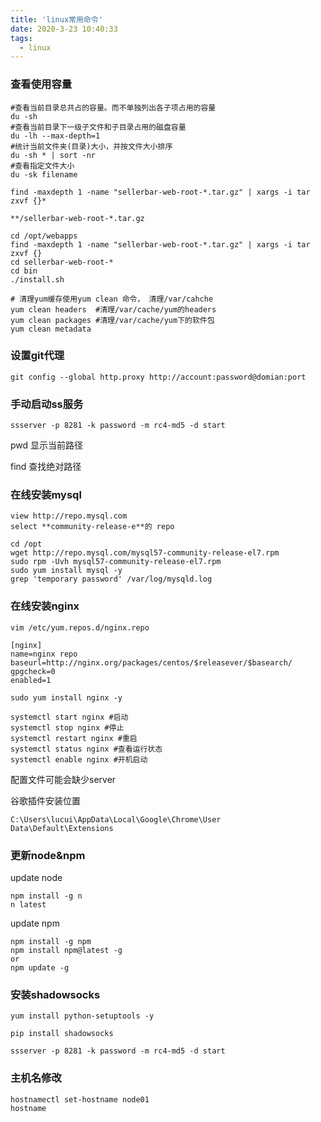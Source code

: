 ```yaml
---
title: 'linux常用命令'
date: 2020-3-23 10:40:33
tags: 
  - linux
---
```


### 查看使用容量

```shell
#查看当前目录总共占的容量。而不单独列出各子项占用的容量 
du -sh 
#查看当前目录下一级子文件和子目录占用的磁盘容量
du -lh --max-depth=1
#统计当前文件夹(目录)大小，并按文件大小排序
du -sh * | sort -nr 
#查看指定文件大小
du -sk filename 
```

```shell
find -maxdepth 1 -name "sellerbar-web-root-*.tar.gz" | xargs -i tar zxvf {}*
```

```shell
**/sellerbar-web-root-*.tar.gz
```

```shell
cd /opt/webapps
find -maxdepth 1 -name "sellerbar-web-root-*.tar.gz" | xargs -i tar zxvf {}
cd sellerbar-web-root-*
cd bin
./install.sh
```

```shell
# 清理yum缓存使用yum clean 命令， 清理/var/cahche
yum clean headers  #清理/var/cache/yum的headers
yum clean packages #清理/var/cache/yum下的软件包
yum clean metadata
```

<!-- more -->

### 设置git代理

```shell
git config --global http.proxy http://account:password@domian:port
```

### 手动启动ss服务

```shell
ssserver -p 8281 -k password -m rc4-md5 -d start
```

pwd 显示当前路径

find 查找绝对路径

### 在线安装mysql

```shell
view http://repo.mysql.com
select **community-release-e**的 repo
```

```shell
cd /opt
wget http://repo.mysql.com/mysql57-community-release-el7.rpm
sudo rpm -Uvh mysql57-community-release-el7.rpm
sudo yum install mysql -y
grep 'temporary password' /var/log/mysqld.log
```

### 在线安装nginx

```shell
vim /etc/yum.repos.d/nginx.repo
```

```shell
[nginx]
name=nginx repo
baseurl=http://nginx.org/packages/centos/$releasever/$basearch/
gpgcheck=0
enabled=1
```

```shell
sudo yum install nginx -y
```

```shell
systemctl start nginx #启动
systemctl stop nginx #停止
systemctl restart nginx #重启
systemctl status nginx #查看运行状态
systemctl enable nginx #开机启动
```



配置文件可能会缺少server

谷歌插件安装位置

```shell
C:\Users\lucui\AppData\Local\Google\Chrome\User Data\Default\Extensions
```

### 更新node&npm

update node

```shell
npm install -g n
n latest
```

update npm

```shell
npm install -g npm
npm install npm@latest -g
or
npm update -g
```

### 安装shadowsocks

```shell
yum install python-setuptools -y
```

```shell
pip install shadowsocks
```

```shell
ssserver -p 8281 -k password -m rc4-md5 -d start
```

### 主机名修改
```shell script
hostnamectl set-hostname node01
hostname
```

